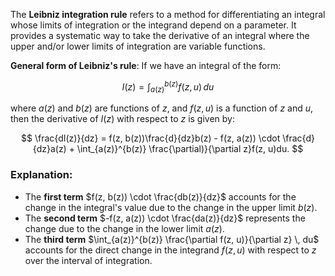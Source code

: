 The **Leibniz integration rule** refers to a method for differentiating an integral whose limits of integration or the integrand depend on a parameter. It provides a systematic way to take the derivative of an integral where the upper and/or lower limits of integration are variable functions.

**General form of Leibniz's rule**:
If we have an integral of the form:

$$
I(z) = \int_{a(z)}^{b(z)} f(z, u) \, du
$$

where $a(z)$ and $b(z)$ are functions of $z$, and $f(z, u)$ is a function of $z$ and $u$, then the derivative of $I(z)$ with respect to $z$ is given by:

$$
\frac{dI(z)}{dz} = f(z, b(z))\frac{d}{dz}b(z) - f(z, a(z)) \cdot \frac{d}{dz}a(z) + \int_{a(z)}^{b(z)} \frac{\partial)}{\partial z}f(z, u)du.
$$

### Explanation:
- The **first term** $f(z, b(z)) \cdot \frac{db(z)}{dz}$ accounts for the change in the integral's value due to the change in the upper limit $b(z)$.
- The **second term** $-f(z, a(z)) \cdot \frac{da(z)}{dz}$ represents the change due to the change in the lower limit $a(z)$.
- The **third term** $\int_{a(z)}^{b(z)} \frac{\partial f(z, u)}{\partial z} \, du$ accounts for the direct change in the integrand $f(z, u)$ with respect to $z$ over the interval of integration.

